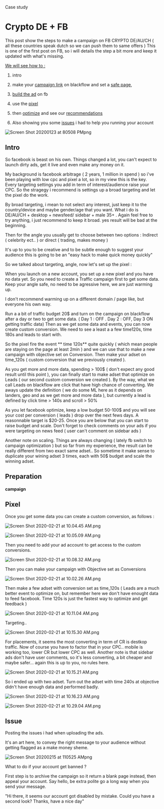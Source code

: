 Case study

# Crypto DE + FB

This post show the steps to make a campaign on FB CRYPTO DE/AU/CH ( all these countries speak dutch so we can push them to same offers ) 
This is one of the first post on FB, so i will details the step a bit more and keep it updated with what's missing.

<u>We will see how to :</u>

1. intro

2. make your [campaign link](#campaign) on blackflow and set a [safe page](#lander), 

3. [build the ad](#ad) on fb

4. use the [pixel](#pixel)

5. then [optimize](#optimize) and see our [recommendations](#recommendations)

6. Also showing you some [issues](#issue) i had to help you running your account

![Screen Shot 20200123 at 80508 PMpng](https://raw.githubusercontent.com/blackhatflow/storage/master/2020/01/23-20-05-17-Screen%20Shot%202020-01-23%20at%208.05.08%20PM.png)

## Intro

So facebook is beast on his own. Things changed a lot, you can't expect to launch dirty ads, get it live and even make any money on it.

My background is facebook arbitrage ( 2 years, 1 million in spend  ) so i've been playing with low cpc and pixel a lot, so in my view this is the key. Every targeting settings you add in term of interest/audience raise your CPC. So the stragegy i recommend is settings up a broad targeting and let the pixel do the work. 

By broad targeting, i mean to not select any interest, just keep it to the country/device and maybe gender/age that you want. What i do is DE/AU/CH + desktop + newsfeed/ sidebar + male 35+ . Again feel free to try anything, i just recommend to keep it broad. yes result will be bad at the beginning.

Then for the angle you usually get to choose between two options : Indirect ( celebrity ect.. ) or direct ( trading, makes money )

It's up to you to be creative and to be subtle enough to suggest your audience this is going to be an "easy hack to make quick money quickly"

So we talked about targeting, angle, now let's set up the pixel : 

When you launch on a new account, you set up a new pixel and you have no data yet. So you need to create a Traffic campaign first to get some data. Keep your angle safe, no need to be agressive here, we are just warming up.

I don't recommend warming up on a different domain / page like, but everyone his own way. 

Run a a bit of traffic budget 20$ and turn on the campaign on blackflow after a day or two to get some data. ( Day 1 : OFF . Day 2 : OFF, Day 3 ON getting traffic data)
Then as we get some data and events, you can now create custom conversion. We need to see a least a a few time120s, time 180s and leads to start with.

So the pixel fire the event ** time 120s** quite quickly ( which mean people are staying on the page at least 2min ) and we can use that to make a new campaign with objective set on Conversion. Then make your adset on time_120s ( custom conversion that we previously created ). 

As you get more and more data, spending > 100$ ( don't expect any good result until this point ), you can finally start to make adset that optimize on Leads ( our second custom conversion we created ). By the way, what we call Leads on blackflow are click that have high chance of converting. We aways update the definition ( we do some ML here as it depends on landers, geo and as we get more and more data ), but currently a lead is defined by click time > 140s and scroll > 50%

As you let facebook optimize, keep a low budget 50-100$ and you will see your cost per conversion ( leads ) drop over the next fews days. A reasonnable target is \$20-25. Once you are below that you can start to raise budget and scale.
Don't forget to check comments on your ads if you were targeting on news feed ( user can't comment on sidebar ads )

Another note on scaling. Things are always changing ( lately fb switch to campaign optimization ) but so far from my experience, the result can be really different from two exact same adset.. So sometime it make sense to duplicate your wining adset 3 times, each with 50\$ budget and scale the winning adset. 

## Preparation

#### campaign

## Pixel

Once you get some data you can create a custom conversion, as follows : 

![Screen Shot 2020-02-21 at 10.04.45 AM.png](https://raw.githubusercontent.com/blackhatflow/storage/master/2020/02/21-10-06-21-Screen%20Shot%202020-02-21%20at%2010.04.45%20AM.png)

![Screen Shot 2020-02-21 at 10.05.09 AM.png](https://raw.githubusercontent.com/blackhatflow/storage/master/2020/02/21-10-06-11-Screen%20Shot%202020-02-21%20at%2010.05.09%20AM.png)

Then you need to add your ad account to get access to the custom conversions.

![Screen Shot 2020-02-21 at 10.08.32 AM.png](https://raw.githubusercontent.com/blackhatflow/storage/master/2020/02/21-10-09-53-Screen%20Shot%202020-02-21%20at%2010.08.32%20AM.png)

Then you can make your campaign with Objective set as Conversions

![Screen Shot 2020-02-21 at 10.02.26 AM.png](https://raw.githubusercontent.com/blackhatflow/storage/master/2020/02/21-10-06-40-Screen%20Shot%202020-02-21%20at%2010.02.26%20AM.png)

Then make a few adset with conversion set as time_120s ( Leads are a much better event to optimize on, but remember here we don't have enought data to feed facebook. Time 120s is just the fastest way to optimize and get feedback )

![Screen Shot 2020-02-21 at 10.11.04 AM.png](https://raw.githubusercontent.com/blackhatflow/storage/master/2020/02/21-10-17-25-Screen%20Shot%202020-02-21%20at%2010.11.04%20AM.png)

Targeting..

![Screen Shot 2020-02-21 at 10.15.30 AM.png](https://raw.githubusercontent.com/blackhatflow/storage/master/2020/02/21-10-17-07-Screen%20Shot%202020-02-21%20at%2010.15.30%20AM.png)

For placements, it seems the most converting in term of CR is destkop traffic. Now of course you have to factor that in your CPC.. mobile is working too, lower CR but lower CPC as well. 
Another note is that sidebar ads don't have user comments, so it's less converting, a bit cheaper and maybe safer... again this is up to you, no rules here.

![Screen Shot 2020-02-21 at 10.15.21 AM.png](https://raw.githubusercontent.com/blackhatflow/storage/master/2020/02/21-10-17-18-Screen%20Shot%202020-02-21%20at%2010.15.21%20AM.png)

So i ended up with two adset. Turn out the adset with time 240s at objective didn't have enough data and performed badly.

![Screen Shot 2020-02-21 at 10.16.23 AM.png](https://raw.githubusercontent.com/blackhatflow/storage/master/2020/02/21-10-17-31-Screen%20Shot%202020-02-21%20at%2010.16.23%20AM.png)

![Screen Shot 2020-02-21 at 10.29.04 AM.png](https://raw.githubusercontent.com/blackhatflow/storage/master/2020/02/21-10-29-21-Screen%20Shot%202020-02-21%20at%2010.29.04%20AM.png)

## Issue

Posting the issues i had when uploading the ads.

It's an art here, to convey the right message to your audience without getting flagged as a make money sheme.

![Screen Shot 20200215 at 110525 AMpng](https://raw.githubusercontent.com/blackhatflow/storage/master/2020/02/15-11-13-07-Screen%20Shot%202020-02-15%20at%2011.05.25%20AM.png)

What to do if your account get banned ? 

First step is to archive the campaign so it return a blank page instead, then appeal your account. Say hello, be extra polite go a long way when you send your message.

"Hi there, it seems our account got disabled by mistake. Could you have a second look? Thanks, have a nice day"
